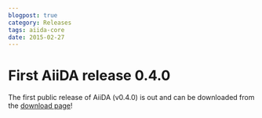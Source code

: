 ```yaml
---
blogpost: true
category: Releases
tags: aiida-core
date: 2015-02-27
---
```


# First AiiDA release 0.4.0

The first public release of AiiDA (v0.4.0) is out and can be downloaded from the [download page](/sections/download.md)!
